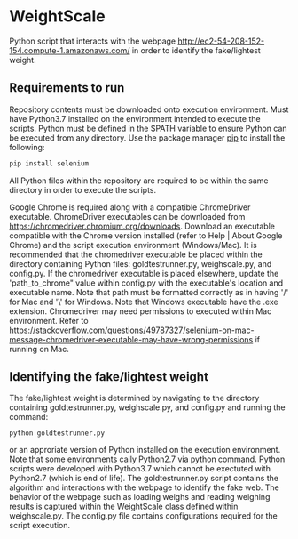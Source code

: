 # WeightScale

Python script that interacts with the webpage http://ec2-54-208-152-154.compute-1.amazonaws.com/ in order to identify the fake/lightest weight.

## Requirements to run
Repository contents must be downloaded onto execution environment.
Must have Python3.7 installed on the environment intended to execute the scripts.
Python must be defined in the $PATH variable to ensure Python can be executed from any directory.
Use the package manager [pip](https://pip.pypa.io/en/stable/) to install the following:

```bash
pip install selenium
```

All Python files within the repository are required to be within the same directory in order to execute the scripts. 

Google Chrome is required along with a compatible ChromeDriver executable.  ChromeDriver executables can be downloaded from
https://chromedriver.chromium.org/downloads.  Download an executable compatible with the Chrome version installed (refer to Help | About Google Chrome) and the script execution environment (Windows/Mac).
It is recommended that the chromedriver executable be placed within the directory containing Python files: goldtestrunner.py, weighscale.py, and config.py.  If the chromedriver executable is placed elsewhere, update the 'path_to_chrome" value within config.py with the executable's location and executable name.  Note that path must be formatted correctly as in having '/' for Mac and '\\' for Windows.  Note that Windows executable have the .exe extension.
Chromedriver may need permissions to executed within Mac environment.  Refer to
https://stackoverflow.com/questions/49787327/selenium-on-mac-message-chromedriver-executable-may-have-wrong-permissions
if running on Mac.

## Identifying the fake/lightest weight

The fake/lightest weight is determined by navigating to the directory containing goldtestrunner.py, weighscale.py, and config.py and running the command:

```
python goldtestrunner.py
```

or an approriate version of Python installed on the execution environment.  Note that some environments cally Python2.7 via python command.  Python scripts were developed with Python3.7 which cannot be exectuted with Python2.7 (which is end of life).
The goldtestrunner.py script contains the algorithm and interactions with the webpage to identify the fake web.  The behavior of the webpage such as loading weighs and reading weighing results is captured within the WeightScale class defined within weighscale.py.  The config.py file contains configurations required for the script execution.
